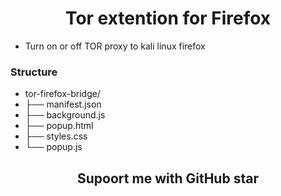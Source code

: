<h1 align="center">
  Tor extention for Firefox
</h1>

- Turn on or off TOR proxy to kali linux firefox

### Structure

- tor-firefox-bridge/
- ├── manifest.json
- ├── background.js
- ├── popup.html
- ├── styles.css
- └── popup.js

<h2 align="center">Supoort me with GitHub star</h2>
